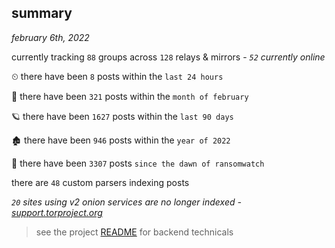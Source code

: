 
## summary
_february 6th, 2022_

currently tracking `88` groups across `128` relays & mirrors - _`52` currently online_

⏲ there have been `8` posts within the `last 24 hours`

🦈 there have been `321` posts within the `month of february`

🪐 there have been `1627` posts within the `last 90 days`

🏚 there have been `946` posts within the `year of 2022`

🦕 there have been `3307` posts `since the dawn of ransomwatch`

there are `48` custom parsers indexing posts

_`20` sites using v2 onion services are no longer indexed - [support.torproject.org](https://support.torproject.org/onionservices/v2-deprecation/)_

> see the project [README](https://github.com/thetanz/ransomwatch#ransomwatch--) for backend technicals
